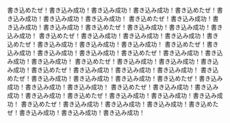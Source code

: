 書き込めたぜ！書き込み成功！書き込み成功！書き込み成功！書き込めたぜ！書き込み成功！書き込み成功！書き込み成功！
書き込めたぜ！書き込み成功！書き込み成功！書き込み成功！書き込めたぜ！書き込み成功！書き込み成功！書き込み成功！
書き込めたぜ！書き込み成功！書き込み成功！書き込み成功！書き込めたぜ！書き込み成功！書き込み成功！書き込み成功！
書き込めたぜ！書き込み成功！書き込み成功！書き込み成功！書き込めたぜ！書き込み成功！書き込み成功！書き込み成功！
書き込めたぜ！書き込み成功！書き込み成功！書き込み成功！書き込めたぜ！書き込み成功！書き込み成功！書き込み成功！
書き込めたぜ！書き込み成功！書き込み成功！書き込み成功！書き込めたぜ！書き込み成功！書き込み成功！書き込み成功！
書き込めたぜ！書き込み成功！書き込み成功！書き込み成功！書き込めたぜ！書き込み成功！書き込み成功！書き込み成功！
書き込めたぜ！書き込み成功！書き込み成功！書き込み成功！書き込めたぜ！書き込み成功！書き込み成功！書き込み成功！
